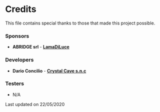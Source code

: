 # Credits

This file contains special thanks to those that made this project possible.

### Sponsors
 - **ABRIDGE srl** - **[LamaDiLuce](https://www.lamadiluce.it/)**

### Developers
  - **Dario Concilio** - **[Crystal Cave s.n.c](https://www.smartsaber.it/)**

### Testers
  - N/A
 
Last updated on 22/05/2020
 
